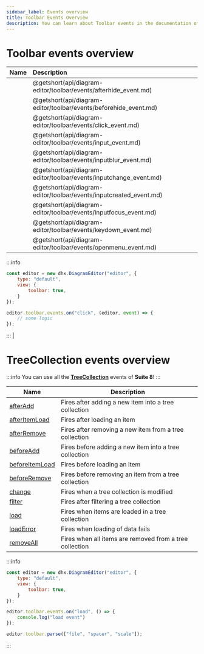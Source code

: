 ```yaml
---
sidebar_label: Events overview
title: Toolbar Events Overview
description: You can learn about Toolbar events in the documentation of the DHTMLX JavaScript Diagram library. Browse developer guides and API reference, try out code examples and live demos, and download a free 30-day evaluation version of DHTMLX Diagram.
---
```


# Toolbar events overview

| Name                                                        | Description                                                         |
| :---------------------------------------------------------- | :------------------------------------------------------------------ |
| [](api/diagram-editor/toolbar/events/afterhide_event.md)    | @getshort(api/diagram-editor/toolbar/events/afterhide_event.md)     |
| [](api/diagram-editor/toolbar/events/beforehide_event.md)   | @getshort(api/diagram-editor/toolbar/events/beforehide_event.md)    |
| [](api/diagram-editor/toolbar/events/click_event.md)        | @getshort(api/diagram-editor/toolbar/events/click_event.md)         |
| [](api/diagram-editor/toolbar/events/input_event.md)        | @getshort(api/diagram-editor/toolbar/events/input_event.md)         |
| [](api/diagram-editor/toolbar/events/inputblur_event.md)    | @getshort(api/diagram-editor/toolbar/events/inputblur_event.md)     |
| [](api/diagram-editor/toolbar/events/inputchange_event.md)  | @getshort(api/diagram-editor/toolbar/events/inputchange_event.md)   |
| [](api/diagram-editor/toolbar/events/inputcreated_event.md) | @getshort(api/diagram-editor/toolbar/events/inputcreated_event.md)  |
| [](api/diagram-editor/toolbar/events/inputfocus_event.md)   | @getshort(api/diagram-editor/toolbar/events/inputfocus_event.md)    |
| [](api/diagram-editor/toolbar/events/keydown_event.md)      | @getshort(api/diagram-editor/toolbar/events/keydown_event.md)       |
| [](api/diagram-editor/toolbar/events/openmenu_event.md)     | @getshort(api/diagram-editor/toolbar/events/openmenu_event.md)

:::info
~~~js
const editor = new dhx.DiagramEditor("editor", {
    type: "default",
    view: {
        toolbar: true,
    }
});

editor.toolbar.events.on("click", (editor, event) => {
    // some logic
});
~~~
:::      |

# TreeCollection events overview

:::info
You can use all the [**TreeCollection**](https://docs.dhtmlx.com/suite/category/treecollection-events/) events of **Suite 8**!
:::

| Name                                                                                                 | Description                                           |
| ---------------------------------------------------------------------------------------------------- | ----------------------------------------------------- |
| [afterAdd](https://docs.dhtmlx.com/suite/tree_collection/api/treecollection_afteradd_event.md)       | Fires after adding a new item into a tree collection  |
| [afterItemLoad](https://docs.dhtmlx.com/suite/tree_collection/api/treecollection_afteritemload_event.md) | Fires after loading an item                       |
| [afterRemove](https://docs.dhtmlx.com/suite/tree_collection/api/treecollection_afterremove_event.md) | Fires after removing a new item from a tree collection |
| [beforeAdd](https://docs.dhtmlx.com/suite/tree_collection/api/treecollection_beforeadd_event.md)     | Fires before adding a new item into a tree collection |
| [beforeItemLoad](https://docs.dhtmlx.com/suite/tree_collection/api/treecollection_beforeitemload_event.md) | Fires before loading an item                    |
| [beforeRemove](https://docs.dhtmlx.com/suite/tree_collection/api/treecollection_beforeremove_event.md) | Fires before removing an item from a tree collection |
| [change](https://docs.dhtmlx.com/suite/tree_collection/api/treecollection_change_event.md)           | Fires when a tree collection is modified              |
| [filter](https://docs.dhtmlx.com/suite/tree_collection/api/treecollection_filter_event.md)           | Fires after filtering a tree collection               |
| [load](https://docs.dhtmlx.com/suite/tree_collection/api/treecollection_load_event.md)               | Fires when items are loaded in a tree collection      |
| [loadError](https://docs.dhtmlx.com/suite/tree_collection/api/treecollection_loaderror_event.md)     | Fires when loading of data fails                      |
| [removeAll](https://docs.dhtmlx.com/suite/tree_collection/api/treecollection_removeall_event.md)     | Fires when all items are removed from a tree collection |

:::info
~~~js
const editor = new dhx.DiagramEditor("editor", {
    type: "default",
    view: {
        toolbar: true,
    }
});

editor.toolbar.events.on("load", () => {
    console.log("load event")
});

editor.toolbar.parse(["file", "spacer", "scale"]);
~~~
:::
